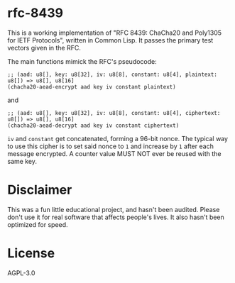 # rfc-8439

This is a working implementation of "RFC 8439: ChaCha20 and Poly1305 for IETF
Protocols", written in Common Lisp. It passes the primary test vectors given in
the RFC.

The main functions mimick the RFC's pseudocode:

```
;; (aad: u8[], key: u8[32], iv: u8[8], constant: u8[4], plaintext: u8[]) => u8[], u8[16]
(chacha20-aead-encrypt aad key iv constant plaintext)
```
and
```
;; (aad: u8[], key: u8[32], iv: u8[8], constant: u8[4], ciphertext: u8[]) => u8[], u8[16]
(chacha20-aead-decrypt aad key iv constant ciphertext)
```

`iv` and `constant` get concatenated, forming a 96-bit nonce. The typical way
to use this cipher is to set said nonce to `1` and increase by `1` after each
message encrypted. A counter value MUST NOT ever be reused with the same key.

# Disclaimer
This was a fun little educational project, and hasn't been audited. Please
don't use it for real software that affects people's lives. It also hasn't been
optimized for speed.

# License
AGPL-3.0

